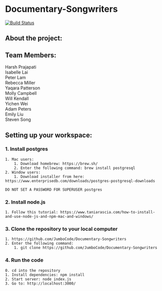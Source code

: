# Documentary-Songwriters
[![Build Status](https://travis-ci.org/JumboCode/Documentary-Songwriters.svg?branch=master)](https://travis-ci.org/JumboCode/Documentary-Songwriters)

## About the project: ##

## Team Members: ##
Harsh Prajapati  
Isabelle Lai  
Peter Lam  
Rebecca Miller  
Yaqara Patterson  
Molly Campbell  
Will Kendall  
Yichen Wei  
Adam Peters  
Emily Liu  
Steven Song

## Setting up your workspace: ##
### 1. Install postgres ###
    1. Mac users:
        1. Download homebrew: https://brew.sh/
        2. Enter the following command: brew install postgresql
    2. Window users:
        1. Download installer from here: https://www.enterprisedb.com/downloads/postgres-postgresql-downloads

    DO NOT SET A PASSWORD FOR SUPERUSER postgres
### 2. Install node.js ###
    1. Follow this tutorial: https://www.taniarascia.com/how-to-install-and-use-node-js-and-npm-mac-and-windows/
### 3. Clone the repository to your local computer ###
    1. https://github.com/JumboCode/Documentary-Songwriters
    2. Enter the following command: 
        1. git clone https://github.com/JumboCode/Documentary-Songwriters
### 4. Run the code ###
    0. cd into the repository
    1. Install dependencies: npm install
    2. Start server: node index.js
    3. Go to: http://localhost:3000/
